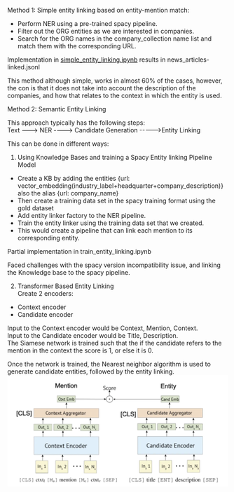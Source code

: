 Method 1: Simple entity linking based on entity-mention match: 
- Perform NER using a pre-trained spacy pipeline.
- Filter out the ORG entities as we are interested in companies.
- Search for the ORG names in the company_collection name list and match them with the corresponding URL.

Implementation in [simple_entity_linking.ipynb](https://github.com/Vibha111094/delphai-ml/blob/master/simple_entity_linking.ipynb) results in news_articles-linked.jsonl

This method although simple, works in almost 60% of the cases, however, the con is that it does not take into account the description of the companies, and how that relates to the context in which the entity is used.

Method 2: Semantic Entity Linking

This approach typically has the following steps:  
Text ---> NER ----> Candidate Generation ----->Entity Linking

This can be done in different ways:

1. Using Knowledge Bases and training a Spacy Entity linking Pipeline Model
- Create a KB by adding the entities 
{url: vector_embedding(industry_label+headquarter+company_description)} 
also the alias
{url: company_name}
- Then create a training data set in the spacy training format using the gold dataset
- Add entity linker factory to the NER pipeline.
- Train the entity linker using the training data set that we created.
- This would create a pipeline that can link each mention to its corresponding entity.

Partial implementation in train_entity_linking.ipynb

Faced challenges with the spacy version incompatibility issue, and linking the Knowledge base to the spacy pipeline.

2. Transformer Based Entity Linking  
Create 2 encoders:
- Context encoder
- Candidate encoder

Input to the Context encoder would be Context, Mention, Context.  
Input to the Candidate encoder would be Title, Description.  
The Siamese network is trained such that the if the candidate refers to the mention in the context the score is 1, or else it is 0.

Once the network is trained, the Nearest neighbor algorithm is used to generate candidate entities, followed by the entity linking.
![Alt text](<Screenshot 2024-01-23 at 9.12.23 PM.png>)









